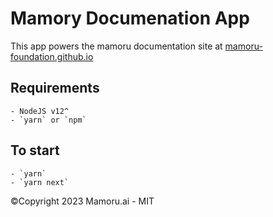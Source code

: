 # Mamory Documenation App
This app powers the mamoru documentation site at [mamoru-foundation.github.io](mamoru-foundation.github.io)

## Requirements
    - NodeJS v12^
    - `yarn` or `npm`

## To start
    - `yarn`
    - `yarn next`

©Copyright 2023 Mamoru.ai - MIT